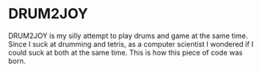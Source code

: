 # DRUM2JOY

DRUM2JOY is my silly attempt to play drums and game at the same time. Since I suck at drumming and tetris,
as a computer scientist I wondered if I could suck at both at the same time. This is how this piece of code
was born.
